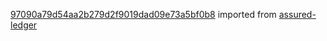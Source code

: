 [97090a79d54aa2b279d2f9019dad09e73a5bf0b8](https://github.com/insolar/assured-ledger/commit/97090a79d54aa2b279d2f9019dad09e73a5bf0b8) imported from [assured-ledger](https://github.com/insolar/assured-ledger)
